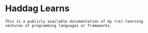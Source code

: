 # Haddag Learns
```
This is a publicly available documentation of my (re)-learning ventures of programming languages or frameworks.
```
